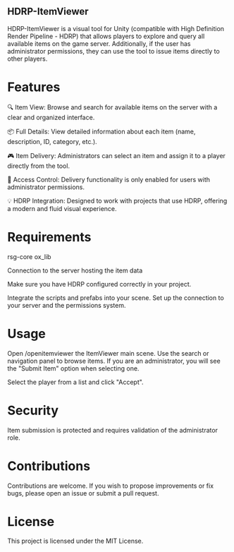 ## HDRP-ItemViewer
HDRP-ItemViewer is a visual tool for Unity (compatible with High Definition Render Pipeline - HDRP) that allows players to explore and query all available items on the game server. Additionally, if the user has administrator permissions, they can use the tool to issue items directly to other players.

# Features
🔍 Item View: Browse and search for available items on the server with a clear and organized interface.

📦 Full Details: View detailed information about each item (name, description, ID, category, etc.).

🎮 Item Delivery: Administrators can select an item and assign it to a player directly from the tool.

🔐 Access Control: Delivery functionality is only enabled for users with administrator permissions.

💡 HDRP Integration: Designed to work with projects that use HDRP, offering a modern and fluid visual experience.

# Requirements
rsg-core
ox_lib

Connection to the server hosting the item data

Make sure you have HDRP configured correctly in your project.

Integrate the scripts and prefabs into your scene.
Set up the connection to your server and the permissions system.

# Usage
Open /openitemviewer the ItemViewer main scene.
Use the search or navigation panel to browse items.
If you are an administrator, you will see the "Submit Item" option when selecting one.

Select the player from a list and click "Accept".

# Security
Item submission is protected and requires validation of the administrator role.

# Contributions
Contributions are welcome. If you wish to propose improvements or fix bugs, please open an issue or submit a pull request.

# License
This project is licensed under the MIT License.